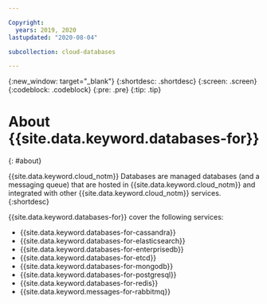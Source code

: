 ```yaml
---

Copyright:
  years: 2019, 2020
lastupdated: "2020-08-04"

subcollection: cloud-databases

---
```


{:new_window: target="_blank"}
{:shortdesc: .shortdesc}
{:screen: .screen}
{:codeblock: .codeblock}
{:pre: .pre}
{:tip: .tip}

# About {{site.data.keyword.databases-for}}
{: #about}

{{site.data.keyword.cloud_notm}} Databases are managed databases (and a messaging queue) that are hosted in {{site.data.keyword.cloud_notm}} and integrated with other {{site.data.keyword.cloud_notm}} services. 
{:shortdesc}

{{site.data.keyword.databases-for}} cover the following services:
- {{site.data.keyword.databases-for-cassandra}}
- {{site.data.keyword.databases-for-elasticsearch}}
- {{site.data.keyword.databases-for-enterprisedb}}
- {{site.data.keyword.databases-for-etcd}}
- {{site.data.keyword.databases-for-mongodb}}
- {{site.data.keyword.databases-for-postgresql}}
- {{site.data.keyword.databases-for-redis}}
- {{site.data.keyword.messages-for-rabbitmq}}

